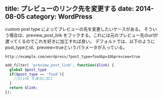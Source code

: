 title: プレビューのリンク先を変更する
date: 2014-08-05
category: WordPress
---

custom post type によってプレビューの先を変更したいケースがある。
そういう場合は、preview_post_link をフックする。これには元のプレビュー先のurlが渡ってくるのでこれを好きに加工すれば良い。
デフォルトでは、以下のようにpost_typeとid、preview=trueというパラメータが入っている。
```
http://example.com/wordpress/?post_type=food&p=10&preview=true
```


```php
add_filter( 'preview_post_link', function($link) {
  global $post_type
  if($post_type == 'food'){
    //$link を適当に加工
  }
  return $link;
});

```